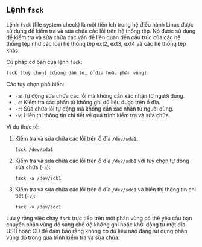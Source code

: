 ## Lệnh `fsck`

Lệnh `fsck` (file system check) là một tiện ích trong hệ điều hành Linux được sử dụng để kiểm tra và sửa chữa các lỗi trên hệ thống tệp. Nó được sử dụng để kiểm tra và sửa chữa các vấn đề liên quan đến cấu trúc của các hệ thống tệp như các loại hệ thống tệp ext2, ext3, ext4 và các hệ thống tệp khác.

Cú pháp cơ bản của lệnh `fsck`:
```
fsck [tuỳ chọn] [đường dẫn tới ổ đĩa hoặc phân vùng]
```

Các tuỳ chọn phổ biến:
- `-a`: Tự động sửa chữa các lỗi mà không cần xác nhận từ người dùng.
- `-c`: Kiểm tra các phần tử không ghi dữ liệu được trên ổ đĩa.
- `-r`: Sửa chữa lỗi tự động mà không cần xác nhận từ người dùng.
- `-v`: Hiển thị thông tin chi tiết về quá trình kiểm tra và sửa chữa.

Ví dụ thực tế:

1. Kiểm tra và sửa chữa các lỗi trên ổ đĩa `/dev/sda1`:
    ```
    fsck /dev/sda1
    ```

2. Kiểm tra và sửa chữa các lỗi trên ổ đĩa `/dev/sdb1` với tuỳ chọn tự động sửa chữa (`-a`):
    ```
    fsck -a /dev/sdb1
    ```

3. Kiểm tra và sửa chữa các lỗi trên ổ đĩa `/dev/sdc1` và hiển thị thông tin chi tiết (`-v`):
    ```
    fsck -v /dev/sdc1
    ```

Lưu ý rằng việc chạy `fsck` trực tiếp trên một phân vùng có thể yêu cầu bạn chuyển phân vùng đó sang chế độ không ghi hoặc khởi động từ một đĩa USB hoặc CD để đảm bảo rằng không có dữ liệu nào đang sử dụng phân vùng đó trong quá trình kiểm tra và sửa chữa.